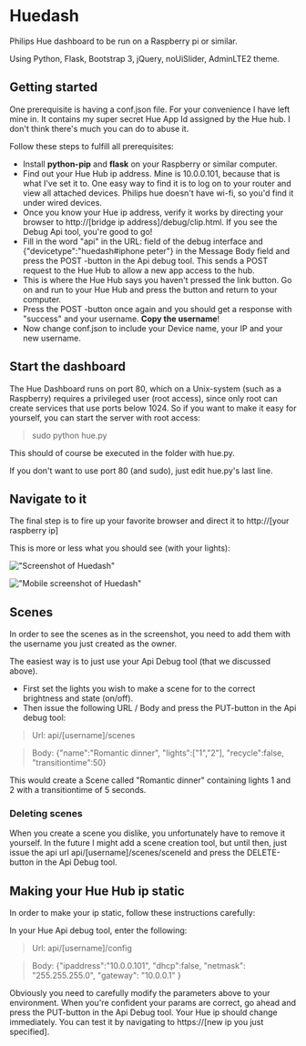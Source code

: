 # Huedash
Philips Hue dashboard to be run on a Raspberry pi or similar.

Using Python, Flask, Bootstrap 3, jQuery, noUiSlider, AdminLTE2 theme.

## Getting started
One prerequisite is having a conf.json file. For your convenience I have left mine in. It contains my super secret Hue App Id assigned by the Hue hub. I don't think there's much you can do to abuse it.

Follow these steps to fulfill all prerequisites:

* Install **python-pip** and **flask** on your Raspberry or similar computer.
* Find out your Hue Hub ip address. Mine is 10.0.0.101, because that is what I've set it to. One easy way to find it is to log on to your router and view all attached devices. Philips hue doesn't have wi-fi, so you'd find it under wired devices.
* Once you know your Hue ip address, verify it works by directing your browser to http://[bridge ip address]/debug/clip.html. If you see the Debug Api tool, you're good to go!
* Fill in the word "api" in the URL: field of the debug interface and {"devicetype":"huedash#iphone peter"} in the Message Body field and press the POST -button in the Api debug tool. This sends a POST request to the Hue Hub to allow a new app access to the hub.
* This is where the Hue Hub says you haven't pressed the link button. Go on and run to your Hue Hub and press the button and return to your computer.
* Press the POST -button once again and you should get a response with "success" and your username. **Copy the username**!
* Now change conf.json to include your Device name, your IP and your new username.

## Start the dashboard

The Hue Dashboard runs on port 80, which on a Unix-system (such as a Raspberry) requires a privileged user (root access), since only root can create services that use ports below 1024. So if you want to make it easy for yourself, you can start the server with root access:

> sudo python hue.py

This should of course be executed in the folder with hue.py.

If you don't want to use port 80 (and sudo), just edit hue.py's last line.

## Navigate to it

The final step is to fire up your favorite browser and direct it to http://[your raspberry ip]

This is more or less what you should see (with your lights):

!["Screenshot of Huedash"](http://i.imgur.com/XFo6KSU.png "Hue dash")

!["Mobile screenshot of Huedash"](http://i.imgur.com/WmT2oxp.png "Hue dash mobile")

## Scenes

In order to see the scenes as in the screenshot, you need to add them with the username you just created as the owner.

The easiest way is to just use your Api Debug tool (that we discussed above). 

* First set the lights you wish to make a scene for to the correct brightness and state (on/off).
* Then issue the following URL / Body and press the PUT-button in the Api debug tool:

> Url: api/[username]/scenes

> Body: {"name":"Romantic dinner", "lights":["1","2"], "recycle":false, "transitiontime":50}

This would create a Scene called "Romantic dinner" containing lights 1 and 2 with a transitiontime of 5 seconds.

### Deleting scenes

When you create a scene you dislike, you unfortunately have to remove it yourself. In the future I might add a scene creation tool, but until then, just issue the api url api/[username]/scenes/sceneId and press the DELETE-button in the Api Debug tool.

## Making your Hue Hub ip static

In order to make your ip static, follow these instructions carefully:

In your Hue Api debug tool, enter the following:

> Url: api/[username]/config

> Body: {"ipaddress":"10.0.0.101", "dhcp":false, "netmask": "255.255.255.0", "gateway": "10.0.0.1" } 

Obviously you need to carefully modify the parameters above to your environment. When you're confident your params are correct, go ahead and press the PUT-button in the Api Debug tool. Your Hue ip should change immediately. You can test it by navigating to https://[new ip you just specified].

